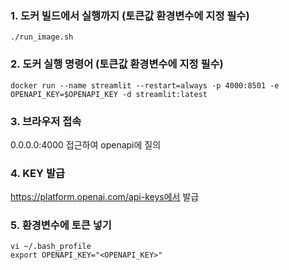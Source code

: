 ### 1. 도커 빌드에서 실행까지 (토큰값 환경변수에 지정 필수)
```./run_image.sh```

### 2. 도커 실행 명령어 (토큰값 환경변수에 지정 필수)
```docker run --name streamlit --restart=always -p 4000:8501 -e OPENAPI_KEY=$OPENAPI_KEY -d streamlit:latest```

### 3. 브라우저 접속
0.0.0.0:4000 접근하여 openapi에 질의

### 4. KEY 발급 
https://platform.openai.com/api-keys에서 발급 

### 5. 환경변수에 토큰 넣기
```vi ~/.bash_profile```<br>
```export OPENAPI_KEY="<OPENAPI_KEY>"```<br>

